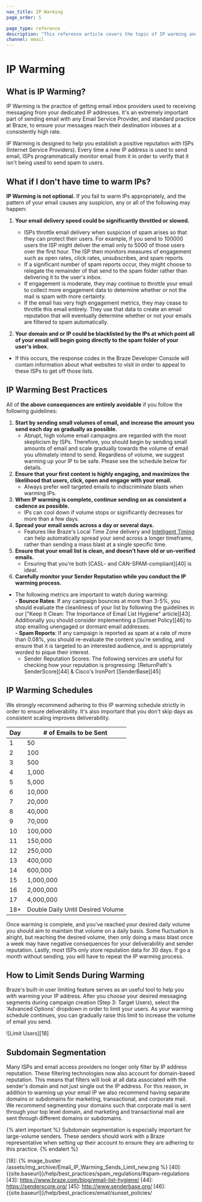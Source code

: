 ```yaml
---
nav_title: IP Warming
page_order: 5

page_type: reference
description: "This reference article covers the topic of IP warming and best practices."
channel: email
---
```


# IP Warming

## What is IP Warming?

IP Warming is the practice of getting email inbox providers used to receiving messaging from your dedicated IP addresses. It's an extremely important part of sending email with any Email Service Provider, and standard practice at Braze, to ensure your messages reach their destination inboxes at a consistently high rate.

IP Warming is designed to help you establish a positive reputation with ISPs (Internet Service Providers). Every time a new IP address is used to send email, ISPs programmatically monitor email from it in order to verify that it isn't being used to send spam to users.

## What if I don't have time to warm IPs?

__IP Warming is not optional.__ If you fail to warm IPs appropriately, and the pattern of your email causes any suspicion, any or all of the following may happen:

1. __Your email delivery speed could be significantly throttled or slowed.__
      - ISPs throttle email delivery when suspicion of spam arises so that they can protect their users. For example, if you send to 100000 users the ISP might deliver the email only to 5000 of those users over the first hour. The ISP then monitors measures of engagement such as open rates, click rates, unsubscribes, and spam reports.
      - If a significant number of spam reports occur, they might choose to relegate the remainder of that send to the spam folder rather than delivering it to the user's inbox.
      - If engagement is moderate, they may continue to throttle your email to collect more engagement data to determine whether or not the mail is spam with more certainty.
      - If the email has very high engagement metrics, they may cease to throttle this email entirely. They use that data to create an email reputation that will eventually determine whether or not your emails are filtered to spam automatically.

2. __Your domain and or IP could be blacklisted by the IPs at which point all of your email will begin going directly to the spam folder of your user's inbox.__
  - If this occurs, the response codes in the Braze Developer Console will contain information about what websites to visit in order to appeal to these ISPs to get off those lists.

## IP Warming Best Practices

All of __the above consequences are entirely avoidable__ if you follow the following guidelines:

1. __Start by sending small volumes of email, and increase the amount you send each day as gradually as possible.__
      - Abrupt, high volume email campaigns are regarded with the most skepticism by ISPs. Therefore, you should begin by sending small amounts of email and scale gradually towards the volume of email you ultimately intend to send. Regardless of volume, we suggest warming up your IP to be safe. Please see the schedule below for details.
2. __Ensure that your first content is highly engaging, and maximizes the likelihood that users, click, open and engage with your email.__
      - Always prefer well targeted emails to indiscriminate blasts when warming IPs.
3. __When IP warming is complete, continue sending on as consistent a cadence as possible.__ 
      - IPs can cool down if volume stops or significantly decreases for more than a few days.
4. __Spread your email sends across a day or several days.__
      - Features like Braze's Local Time Zone delivery and [Intelligent Timing]({{site.baseurl}}/user_guide/intelligence/intelligent_timing/) can help automatically spread your send across a longer timeframe, rather than sending a mass blast at a single specific time.
5. __Ensure that your email list is clean, and doesn't have old or un-verified emails.__ 
      - Ensuring that you're both [CASL- and CAN-SPAM-compliant][40] is ideal.
6. __Carefully monitor your Sender Reputation while you conduct the IP warming process.__ 
  - The following metrics are important to watch during warming:<br>__- Bounce Rates__: If any campaign bounces at more than 3-5%, you should evaluate the cleanliness of your list by following the guidelines in our ["Keep It Clean: The Importance of Email List Hygiene" article][43]. Additionally you should consider implementing a [Sunset Policy][46] to stop emailing unengaged or dormant email addresses.<br>__- Spam Reports__: If any campaign is reported as spam at a rate of more than 0.08%, you should re-evaluate the content you're sending, and ensure that it is targeted to an interested audience, and is appropriately worded to pique their interest.
      - Sender Reputation Scores: The following services are useful for checking how your reputation is progressing: [ReturnPath's SenderScore][44] & Cisco's IronPort [SenderBase][45]

## IP Warming Schedules

We strongly recommend adhering to this IP warming schedule strictly in order to ensure deliverability. It's also important that you don't skip days as consistent scaling improves deliverability.

Day | # of Emails to be Sent
----|--------------------------|
1 | 50
2 | 100
3 | 500
4 | 1,000
5 | 5,000
6 | 10,000
7 | 20,000
8 | 40,000
9 | 70,000
10 | 100,000
11 | 150,000
12 | 250,000
13 | 400,000
14 | 600,000
15 | 1,000,000
16 | 2,000,000
17 | 4,000,000
18+ | Double Daily Until Desired Volume

Once warming is complete, and you've reached your desired daily volume you should aim to maintain that volume on a daily basis. Some fluctuation is alright, but reaching the desired volume, then only doing a mass blast once a week may have negative consequences for your deliverability and sender reputation. Lastly, most ISPs only store reputation data for 30 days. If go a month without sending, you will have to repeat the IP warming process.

## How to Limit Sends During Warming

Braze's built-in user limiting feature serves as an useful tool to help you with warming your IP address. After you choose your desired messaging segments during campaign creation (Step 3: Target Users), select the 'Advanced Options' dropdown in order to limit your users. As your warming schedule continues, you can gradually raise this limit to increase the volume of email you send.

![Limit Users][18]

## Subdomain Segmentation

Many ISPs and email access providers no longer only filter by IP address reputation. These filtering technologies now also account for domain-based reputation.  This means that filters will look at all data associated with the sender's domain and not just single out the IP address. For this reason, in addition to warming up your email IP we also recommend having separate domains or subdomains for marketing, transactional, and corporate mail. We recommend segmenting your domains such that corporate mail is sent through your top level domain, and marketing and transactional mail are sent through different domains or subdomains.

{% alert important %}
  Subdomain segmentation is especially important for large-volume senders. These senders should work with a Braze representative when setting up their account to ensure they are adhering to this practice.
{% endalert %}

[18]: {% image_buster /assets/img_archive/Email_IP_Warming_Sends_Limit_new.png %}
[40]: {{site.baseurl}}/help/best_practices/spam_regulations/#spam-regulations
[43]: https://www.braze.com/blog/email-list-hygiene/
[44]: https://senderscore.org/
[45]: http://www.senderbase.org/
[46]: {{site.baseurl}}/help/best_practices/email/sunset_policies/
